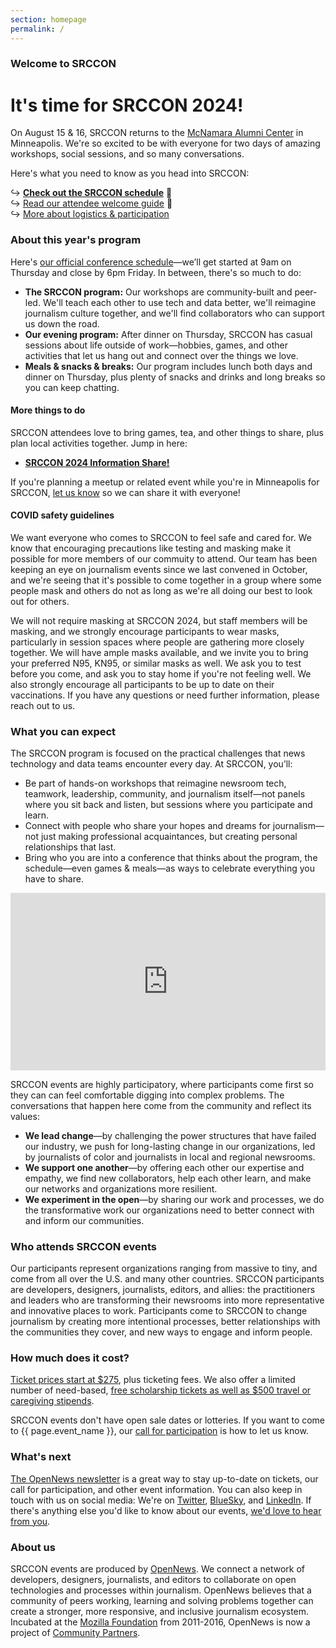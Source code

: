 ```yaml
---
section: homepage
permalink: /
---
```


### Welcome to SRCCON

# It's time for SRCCON 2024!

On August 15 & 16, SRCCON returns to the [McNamara Alumni Center](https://www.google.com/maps/place/McNamara+Alumni+Center/@44.975199,-93.2301774,17z/data=!3m1!4b1!4m5!3m4!1s0x52b32d18ed516031:0x5f984f594ceab6ad!8m2!3d44.975199!4d-93.2279887) in Minneapolis. We're so excited to be with everyone for two days of amazing workshops, social sessions, and so many conversations.

Here's what you need to know as you head into SRCCON:

↪ **[Check out the SRCCON schedule](/schedule)** 🎉  
↪ [Read our attendee welcome guide](/welcome) 👋  
↪ [More about logistics & participation](/attendees)  

### About this year's program

Here's [our official conference schedule](/schedule)—we’ll get started at 9am on Thursday and close by 6pm Friday. In between, there's so much to do:

* **The SRCCON program:** Our workshops are community-built and peer-led. We'll teach each other to use tech and data better, we'll reimagine journalism culture together, and we'll find collaborators who can support us down the road.
* **Our evening program:** After dinner on Thursday, SRCCON has casual sessions about life outside of work—hobbies, games, and other activities that let us hang out and connect over the things we love.
* **Meals & snacks & breaks:** Our program includes lunch both days and dinner on Thursday, plus plenty of snacks and drinks and long breaks so you can keep chatting.

#### More things to do

SRCCON attendees love to bring games, tea, and other things to share, plus plan local activities together. Jump in here:

* **[SRCCON 2024 Information Share!](https://etherpad.opennews.org/p/2024-SRCCON-social-stuff)**

If you're planning a meetup or related event while you're in Minneapolis for SRCCON, [let us know](mailto:team@opennews.org) so we can share it with everyone!

#### COVID safety guidelines

We want everyone who comes to SRCCON to feel safe and cared for. We know that encouraging precautions like testing and masking make it possible for more members of our commuity to attend. Our team has been keeping an eye on journalism events since we last convened in October, and we're seeing that it's possible to come together in a group where some people mask and others do not as long as we're all doing our best to look out for others.

We will not require masking at SRCCON 2024, but staff members will be masking, and we strongly encourage participants to wear masks, particularly in session spaces where people are gathering more closely together. We will have ample masks available, and we invite you to bring your preferred N95, KN95, or similar masks as well. We ask you to test before you come, and ask you to stay home if you're not feeling well. We also strongly encourage all participants to be up to date on their vaccinations. If you have any questions or need further information, please reach out to us.

### What you can expect

The SRCCON program is focused on the practical challenges that news technology and data teams encounter every day. At SRCCON, you’ll:

* Be part of hands-on workshops that reimagine newsroom tech, teamwork, leadership, community, and journalism itself—not panels where you sit back and listen, but sessions where you participate and learn.
* Connect with people who share your hopes and dreams for journalism—not just making professional acquaintances, but creating personal relationships that last.
* Bring who you are into a conference that thinks about the program, the schedule—even games & meals—as ways to celebrate everything you have to share.

<style>.embed-container { position: relative; padding-bottom: 56.25%; height: 0; overflow: hidden; max-width: 100%; margin-bottom: 1em; } .embed-container iframe, .embed-container object, .embed-container embed { position: absolute; top: 0; left: 0; width: 100%; height: 100%; }</style><div class='embed-container'><iframe src='https://player.vimeo.com/video/180221748' frameborder='0' webkitAllowFullScreen mozallowfullscreen allowFullScreen></iframe></div>

SRCCON events are highly participatory, where participants come first so they can can feel comfortable digging into complex problems. The conversations that happen here come from the community and reflect its values:

* **We lead change**—by challenging the power structures that have failed our industry, we push for long-lasting change in our organizations, led by journalists of color and journalists in local and regional newsrooms.
* **We support one another**—by offering each other our expertise and empathy, we find new collaborators, help each other learn, and make our networks and organizations more resilient.
* **We experiment in the open**—by sharing our work and processes, we do the transformative work our organizations need to better connect with and inform our communities.

### Who attends SRCCON events

Our participants represent organizations ranging from massive to tiny, and come from all over the U.S. and many other countries. SRCCON participants are developers, designers, journalists, editors, and allies: the practitioners and leaders who are transforming their newsrooms into more representative and innovative places to work. Participants come to SRCCON to change journalism by creating more intentional processes, better relationships with the communities they cover, and new ways to engage and inform people.

### How much does it cost?

[Ticket prices start at $275](/attendees/#tickets), plus ticketing fees. We also offer a limited number of need-based, [free scholarship tickets as well as $500 travel or caregiving stipends](/scholarships).

SRCCON events don't have open sale dates or lotteries. If you want to come to {{ page.event_name }}, our [call for participation](/participation/form) is how to let us know.

### What's next

[The OpenNews newsletter](https://opennews.us5.list-manage.com/subscribe?u=71c95e9a43708843d2fdc1f09&id=996e9290cc) is a great way to stay up-to-date on tickets, our call for participation, and other event information. You can also keep in touch with us on social media: We're on [Twitter](https://twitter.com/srccon), [BlueSky](https://bsky.app/profile/opennews.bsky.social), and [LinkedIn](https://www.linkedin.com/company/opennews/). If there's anything else you'd like to know about our events, [we'd love to hear from you](mailto:srccon@opennews.org).

### About us

SRCCON events are produced by [OpenNews](https://opennews.org). We connect a network of developers, designers, journalists, and editors to collaborate on open technologies and processes within journalism. OpenNews believes that a community of peers working, learning and solving problems together can create a stronger, more responsive, and inclusive journalism ecosystem. Incubated at the [Mozilla Foundation](https://www.mozilla.org/en-US/foundation/) from 2011-2016, OpenNews is now a project of [Community Partners](http://communitypartners.org/).
